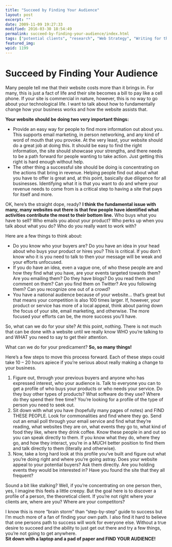 ```yaml
---
title: "Succeed by Finding Your Audience"
layout: post
excerpt: ""
date: 2009-11-09 19:27:33
modified: 2016-03-30 18:54:49
permalink: succeed-by-finding-your-audience/index.html
tags: ["potential clients", "research", "Web Strategy", "Writing for the Web"]
featured_img: 
wpid: 1199
---
```


# Succeed by Finding Your Audience

Many people tell me that their website costs more than it brings in. For many, this is just a fact of life and their site becomes a bill to pay like a cell phone. If your site is commercial in nature, however, this is no way to go about your technological life. I want to talk about how to fundamentally change how your business works and how the website assists that.

**Your website should be doing two very important things:**

- Provide an easy way for people to find more information out about you. This supports email marketing, in person networking, and any kind of word of mouth that you provoke. At the very least, your website should do a great job at doing this. It should be easy to find the right information, the site should showcase your strengths, and there needs to be a path forward for people wanting to take action. Just getting this right is hard enough without help.
- The other thing a successful site should be doing is concentrating on the actions that bring in revenue. Helping people find out about what you have to offer is great and, at this point, basically due diligence for all businesses. Identifying what it is that you want to do and where your revenue needs to come from is a critical step to having a site that pays for itself and more.

OK, here’s the straight dope, ready? **I think the fundamental issue with many, many websites out there is that few people have identified what activities contribute the most to their bottom line.** Who buys what you have to sell? Who emails you about your product? Who perks up when you talk about what you do? Who do you really want to work with?  
  
Here are a few things to think about:

- Do you know who your buyers are? Do you have an idea in your head about who buys your product or hires you? This is critical. If you don’t know who it is you need to talk to then your message will be weak and your efforts unfocused.
- If you do have an idea, even a vague one, of who these people are and how they find what you have, are your events targeted towards them? Are you emailing them? Do they have blogs? Do you read them and comment on them? Can you find them on Twitter? Are you following them? Can you recognize one out of a crowd?
- You have a national audience because of your website… that’s great but that means your competition is also 100 times larger. If, however, your product or service has more of a local appeal, think about paring down the focus of your site, email marketing, and otherwise. The more focused your efforts can be, the more success you’ll have.

So, what can we do for your site? At this point, nothing. There is not much that can be done with a website until we really know WHO you’re talking to and WHAT you need to say to get their attention.

What can we do for your predicament? **So, so many things!**

Here’s a few steps to move this process forward. Each of these steps could take 10 – 20 hours apiece if you’re serious about really making a change to your business.

1. Figure out, through your previous buyers and anyone who has expressed interest, who your audience is. Talk to everyone you can to get a profile of who buys your products or who needs your service. Do they buy other types of products? What software do they use? Where do they spend their free time? You’re looking for a profile of the type of person you need to seek out.
2. Sit down with what you have (hopefully many pages of notes) and FIND THESE PEOPLE. Look for commonalities and find where they go. Send out an email poll through your email service and find what they’re reading, what websites they are on, what events they go to, what kind of food they like, where they drink coffee. Know these people in and out so you can speak directly to them. If you know what they do, where they go, and how they interact, you’re in a MUCH better position to find them and talk directly to them (literally and otherwise).
3. Now, take a long hard look at this profile you’ve built and figure out what you’re doing right and where you’re going astray. Does your website appeal to your potential buyers? Ask them directly. Are you holding events they would be interested in? Have you found the site that they all frequent?

Sound a bit like stalking? Well, if you’re concentrating on one person then, yes, I imagine this feels a little creepy. But the goal here is to discover a profile of a person, the theoretical client. If you’re not right where your clients are, where are you? Where are your competitors?

I know this is more “brain storm” than “step-by-step” guide to success but I’m much more of a fan of finding your own path. I also find it hard to believe that one persons path to success will work for everyone else. Without a true desire to succeed and the ability to just get out there and try a few things, you’re not going to get anywhere.  
 **Sit down with a laptop and a pad of paper and FIND YOUR AUDIENCE!**